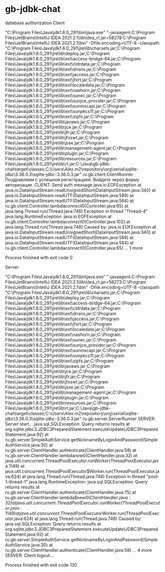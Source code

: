 # gb-jdbk-chat
database authorization 
Client

"C:\Program Files\Java\jdk1.8.0_291\bin\java.exe" "-javaagent:C:\Program Files\JetBrains\IntelliJ IDEA 2021.2.1\lib\idea_rt.jar=58278:C:\Program Files\JetBrains\IntelliJ IDEA 2021.2.1\bin" -Dfile.encoding=UTF-8 -classpath "C:\Program Files\Java\jdk1.8.0_291\jre\lib\charsets.jar;C:\Program Files\Java\jdk1.8.0_291\jre\lib\deploy.jar;C:\Program Files\Java\jdk1.8.0_291\jre\lib\ext\access-bridge-64.jar;C:\Program Files\Java\jdk1.8.0_291\jre\lib\ext\cldrdata.jar;C:\Program Files\Java\jdk1.8.0_291\jre\lib\ext\dnsns.jar;C:\Program Files\Java\jdk1.8.0_291\jre\lib\ext\jaccess.jar;C:\Program Files\Java\jdk1.8.0_291\jre\lib\ext\jfxrt.jar;C:\Program Files\Java\jdk1.8.0_291\jre\lib\ext\localedata.jar;C:\Program Files\Java\jdk1.8.0_291\jre\lib\ext\nashorn.jar;C:\Program Files\Java\jdk1.8.0_291\jre\lib\ext\sunec.jar;C:\Program Files\Java\jdk1.8.0_291\jre\lib\ext\sunjce_provider.jar;C:\Program Files\Java\jdk1.8.0_291\jre\lib\ext\sunmscapi.jar;C:\Program Files\Java\jdk1.8.0_291\jre\lib\ext\sunpkcs11.jar;C:\Program Files\Java\jdk1.8.0_291\jre\lib\ext\zipfs.jar;C:\Program Files\Java\jdk1.8.0_291\jre\lib\javaws.jar;C:\Program Files\Java\jdk1.8.0_291\jre\lib\jce.jar;C:\Program Files\Java\jdk1.8.0_291\jre\lib\jfr.jar;C:\Program Files\Java\jdk1.8.0_291\jre\lib\jfxswt.jar;C:\Program Files\Java\jdk1.8.0_291\jre\lib\jsse.jar;C:\Program Files\Java\jdk1.8.0_291\jre\lib\management-agent.jar;C:\Program Files\Java\jdk1.8.0_291\jre\lib\plugin.jar;C:\Program Files\Java\jdk1.8.0_291\jre\lib\resources.jar;C:\Program Files\Java\jdk1.8.0_291\jre\lib\rt.jar;C:\Java\gb-jdbk-chat\target\classes;C:\Users\Alex\.m2\repository\org\xerial\sqlite-jdbc\3.36.0.3\sqlite-jdbc-3.36.0.3.jar" ru.gb.client.ClientRunner
Поздравляем с успешной регистрацией.
Войдите через форму авторизации. 
CLIENT: Send auth message
java.io.EOFException
	at java.io.DataInputStream.readUnsignedShort(DataInputStream.java:340)
	at java.io.DataInputStream.readUTF(DataInputStream.java:589)
	at java.io.DataInputStream.readUTF(DataInputStream.java:564)
	at ru.gb.client.Controller.lambda$connect$0(Controller.java:65)
	at java.lang.Thread.run(Thread.java:748)
Exception in thread "Thread-4" java.lang.RuntimeException: java.io.EOFException
	at ru.gb.client.Controller.lambda$connect$0(Controller.java:102)
	at java.lang.Thread.run(Thread.java:748)
Caused by: java.io.EOFException
	at java.io.DataInputStream.readUnsignedShort(DataInputStream.java:340)
	at java.io.DataInputStream.readUTF(DataInputStream.java:589)
	at java.io.DataInputStream.readUTF(DataInputStream.java:564)
	at ru.gb.client.Controller.lambda$connect$0(Controller.java:65)
	... 1 more

Process finished with exit code 0

Server

"C:\Program Files\Java\jdk1.8.0_291\bin\java.exe" "-javaagent:C:\Program Files\JetBrains\IntelliJ IDEA 2021.2.1\lib\idea_rt.jar=58273:C:\Program Files\JetBrains\IntelliJ IDEA 2021.2.1\bin" -Dfile.encoding=UTF-8 -classpath "C:\Program Files\Java\jdk1.8.0_291\jre\lib\charsets.jar;C:\Program Files\Java\jdk1.8.0_291\jre\lib\deploy.jar;C:\Program Files\Java\jdk1.8.0_291\jre\lib\ext\access-bridge-64.jar;C:\Program Files\Java\jdk1.8.0_291\jre\lib\ext\cldrdata.jar;C:\Program Files\Java\jdk1.8.0_291\jre\lib\ext\dnsns.jar;C:\Program Files\Java\jdk1.8.0_291\jre\lib\ext\jaccess.jar;C:\Program Files\Java\jdk1.8.0_291\jre\lib\ext\jfxrt.jar;C:\Program Files\Java\jdk1.8.0_291\jre\lib\ext\localedata.jar;C:\Program Files\Java\jdk1.8.0_291\jre\lib\ext\nashorn.jar;C:\Program Files\Java\jdk1.8.0_291\jre\lib\ext\sunec.jar;C:\Program Files\Java\jdk1.8.0_291\jre\lib\ext\sunjce_provider.jar;C:\Program Files\Java\jdk1.8.0_291\jre\lib\ext\sunmscapi.jar;C:\Program Files\Java\jdk1.8.0_291\jre\lib\ext\sunpkcs11.jar;C:\Program Files\Java\jdk1.8.0_291\jre\lib\ext\zipfs.jar;C:\Program Files\Java\jdk1.8.0_291\jre\lib\javaws.jar;C:\Program Files\Java\jdk1.8.0_291\jre\lib\jce.jar;C:\Program Files\Java\jdk1.8.0_291\jre\lib\jfr.jar;C:\Program Files\Java\jdk1.8.0_291\jre\lib\jfxswt.jar;C:\Program Files\Java\jdk1.8.0_291\jre\lib\jsse.jar;C:\Program Files\Java\jdk1.8.0_291\jre\lib\management-agent.jar;C:\Program Files\Java\jdk1.8.0_291\jre\lib\plugin.jar;C:\Program Files\Java\jdk1.8.0_291\jre\lib\resources.jar;C:\Program Files\Java\jdk1.8.0_291\jre\lib\rt.jar;C:\Java\gb-jdbk-chat\target\classes;C:\Users\Alex\.m2\repository\org\xerial\sqlite-jdbc\3.36.0.3\sqlite-jdbc-3.36.0.3.jar" ru.gb.server.ServerRunner
SERVER: Server start...
java.sql.SQLException: Query returns results
	at org.sqlite.jdbc3.JDBC3PreparedStatement.executeUpdate(JDBC3PreparedStatement.java:92)
	at ru.gb.server.SimpleAuthService.getNicknameByLoginAndPassword(SimpleAuthService.java:30)
	at ru.gb.server.ClientHandler.authenticate(ClientHandler.java:58)
	at ru.gb.server.ClientHandler.lambda$new$0(ClientHandler.java:32)
	at java.util.concurrent.ThreadPoolExecutor.runWorker(ThreadPoolExecutor.java:1149)
	at java.util.concurrent.ThreadPoolExecutor$Worker.run(ThreadPoolExecutor.java:624)
	at java.lang.Thread.run(Thread.java:748)
Exception in thread "pool-1-thread-1" java.lang.RuntimeException: java.sql.SQLException: Query returns results
	at ru.gb.server.ClientHandler.authenticate(ClientHandler.java:75)
	at ru.gb.server.ClientHandler.lambda$new$0(ClientHandler.java:32)
	at java.util.concurrent.ThreadPoolExecutor.runWorker(ThreadPoolExecutor.java:1149)
	at java.util.concurrent.ThreadPoolExecutor$Worker.run(ThreadPoolExecutor.java:624)
	at java.lang.Thread.run(Thread.java:748)
Caused by: java.sql.SQLException: Query returns results
	at org.sqlite.jdbc3.JDBC3PreparedStatement.executeUpdate(JDBC3PreparedStatement.java:92)
	at ru.gb.server.SimpleAuthService.getNicknameByLoginAndPassword(SimpleAuthService.java:30)
	at ru.gb.server.ClientHandler.authenticate(ClientHandler.java:58)
	... 4 more
SERVER: Client  logout...

Process finished with exit code 130
